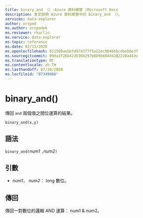 ```yaml
---
title: binary_and （）-Azure 資料總管 |Microsoft Docs
description: 本文說明 Azure 資料總管中的 binary_and （）。
services: data-explorer
author: orspod
ms.author: orspodek
ms.reviewer: rkarlin
ms.service: data-explorer
ms.topic: reference
ms.date: 02/13/2020
ms.openlocfilehash: 611580aebbfd974377f5a22ec904bbbcdbeb6e3f
ms.sourcegitcommit: 09da3f26b4235368297b8b9b604d4282228a443c
ms.translationtype: MT
ms.contentlocale: zh-TW
ms.lasthandoff: 07/28/2020
ms.locfileid: "87349086"
---
```

# <a name="binary_and"></a>binary_and()

傳回 `and` 兩個值之間位運算的結果。

```kusto
binary_and(x,y) 
```

## <a name="syntax"></a>語法

`binary_and(`*num1* `,`*num2*`)`

## <a name="arguments"></a>引數

* *num1*， *num2*： long 數位。

## <a name="returns"></a>傳回

傳回一對數位的邏輯 AND 運算： num1 & num2。